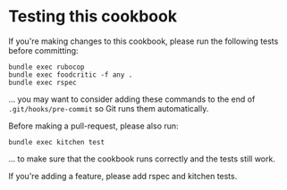 # Testing this cookbook

If you're making changes to this cookbook, please run the following tests before committing:

    bundle exec rubocop
    bundle exec foodcritic -f any .
    bundle exec rspec

... you may want to consider adding these commands to the end of `.git/hooks/pre-commit` so Git runs them automatically.

Before making a pull-request, please also run:

    bundle exec kitchen test

... to make sure that the cookbook runs correctly and the tests still work.

If you're adding a feature, please add rspec and kitchen tests.
